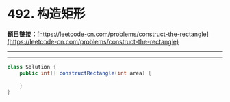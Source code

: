 # 492. 构造矩形

**题目链接：**[https://leetcode-cn.com/problems/construct-the-rectangle](https://leetcode-cn.com/problems/construct-the-rectangle)

---

<Cards card="leetcode_492_construct-the-rectangle"></Cards>

---

```java
class Solution {
    public int[] constructRectangle(int area) {
        
    }
}
```